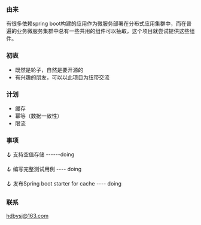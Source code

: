 ### 由来
有很多依赖spring boot构建的应用作为微服务部署在分布式应用集群中，而在普遍的业务微服务集群中总有一些共用的组件可以抽取，这个项目就尝试提供这些组件。
### 初衷
* 既然是轮子，自然是要开源的
* 有兴趣的朋友，可以以此项目为纽带交流

### 计划
* 缓存
* 幂等（数据一致性）
* 限流

### 事项
🪝 支持空值存储 ------doing

🪝 编写完整测试用例  ---- doing

🪝 发布Spring boot starter for cache ---- doing


### 联系
hdbysj@163.com
